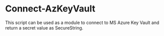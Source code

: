 # Connect-AzKeyVault
This script can be used as a module to connect to MS Azure Key Vault and return a secret value as SecureString.
